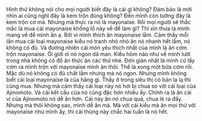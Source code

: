 Hình thử không nói cho mọi người biết đây là cái gì không? Đảm bảo là mới nhìn ai cũng nghĩ đây là kem trộn đúng không? Đến mình còn tưởng đây là kem trộn cơ mà. Nhưng mà thực ra nó là mayonaise. Rồi mọi người sẽ thắc mắc là mua cái mayonaise khổng lồ này về để làm gì? Thì xin thưa là mình mang về để mình ăn ạ. Bởi vì mình thích ăn mayonaise lắm. Cảm thấy mỗi lần mua cái loại mayonaise kiểu nó tranh nhỏ nhỏ ăn nó nhanh hết lắm, nó không có đủ. Và đương nhiên cái món yêu thích nhất của mình là ăn cơm trộn mayonaise. Ôi giời ơi nó ngon dã man. Kiểu hôm nào như về mình lười trong nhà không có đồ ăn thức ăn các thứ nhé. Đơn giản nhất là mình cứ lấy cơm ra mình trộn với mayonaise mình ăn thôi. Thế là xong một bữa cơm rồi. Mặc dù nó không có đủ chất lắm nhưng mà nó ngon. Nhưng mình không biết cái loại mayonaise là của hãng gì. Thấy ở trong siêu thị có bán lạ lạ thì cũng mua. Nhưng mà cảm thấy cái loại này nó hơi bị chua so với cái loại của Ajinomoto. Và cái kết cấu của nó cũng đặc hơn nhiều ấy. Chính ra là ăn cái vị của Ajinomoto nó dễ ăn hơn. Cái này ăn nó chua quá, chua lè ra đấy. Nhưng mà thôi không sao, mình dễ ăn mà. Mà với cái kiểu mà ăn mọi thứ với mayonaise như mình ấy, thì cái thùng này chắc hai tuần là nó hết.